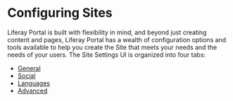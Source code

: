 # Configuring Sites

Liferay Portal is built with flexibility in mind, and beyond just creating content and pages, Liferay Portal has a wealth of configuration options and tools available to help you create the Site that meets your needs and the needs of your users. The Site Settings UI is organized into four tabs:

- [General](./configuring-site-settings.md)
- [Social](./site-social-settings.md)
- [Languages](./site-social-settings.md)
- [Advanced](./advanced-site-settings.md)